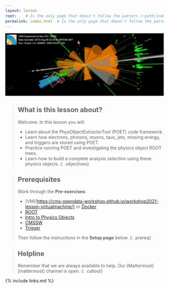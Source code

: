 ```yaml
---
layout: lesson
root: .  # Is the only page that doesn't follow the pattern /:path/index.html
permalink: index.html  # Is the only page that doesn't follow the pattern /:path/index.html
---
```

![](assets/img/eventDisplayObjects.JPG)

> ## What is this lesson about?
>
> Welcome.  In this lesson you will:
>
> - Learn about the PhysObjectExtractorTool (POET) code framework.
> - Learn how electrons, photons, muons, taus, jets, missing energy, and triggers are stored using POET.
> - Practice running POET and investigating the physics object ROOT trees.
> - Learn how to build a complete analysis selection using these physics objects. 
{: .objectives}

> ## Prerequisites
>
> Work through the **Pre-exercises**:
>  * [VM](https://cms-opendata-workshop.github.io/workshop2021-lesson-virtualmachine/} or [Docker](https://cms-opendata-workshop.github.io/workshop2021-lesson-docker/)
>  * [ROOT](https://cms-opendata-workshop.github.io/workshop2021-lesson-preexercise-cpp-and-root/)
>  * [Intro to Physics Objects](https://cms-opendata-workshop.github.io/workshop2021-lesson-introphysicsobjects/)
>  * [CMSSW](https://cms-opendata-workshop.github.io/workshop2021-lesson-cmssw/)
>  * [Trigger](https://cms-opendata-workshop.github.io/workshop2021-lesson-introtrigger/)
>
> Then follow the instructions in the **Setup page** below.
{: .prereq}

> ## Helpline
>
> Remember that we are always available to help.  Our [Mattermost][mattermost] channel is open.
{: .callout}

{% include links.md %}
